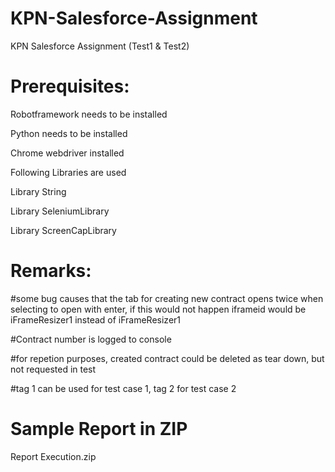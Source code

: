 # KPN-Salesforce-Assignment
KPN Salesforce Assignment (Test1 &amp; Test2)

# Prerequisites:
Robotframework needs to be installed

Python needs to be installed

Chrome webdriver installed

Following Libraries are used

Library           String

Library           SeleniumLibrary

Library           ScreenCapLibrary


# Remarks:
#some bug causes that the tab for creating new contract opens twice when selecting to open with enter, if this would not happen iframeid would be iFrameResizer1 instead of iFrameResizer1

#Contract number is logged to console

#for repetion purposes, created contract could be deleted as tear down, but not requested in test

#tag 1 can be used for test case 1, tag 2 for test case 2

# Sample Report in ZIP
Report Execution.zip

